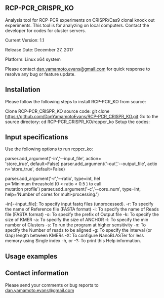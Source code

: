 ## RCP-PCR_CRISPR_KO
Analysis tool for RCP-PCR experiments on CRISPR/Cas9 clonal knock out experiments.
This tool is for analyzing on local computers. Contact the developer for codes for cluster servers.

Current Version: 1.1

Release Date: December 27, 2017

Platform: Linux x64 system

Please contact dan.yamamoto.evans@gmail.com for quick response to resolve any bug or feature update.

## Installation

Please follow the following steps to install RCP-PCR_KO from source:

Clone RCP-PCR_CRISPR_KO source code: git clone https://github.com/DanYamamotoEvans/RCP-PCR_CRISPR_KO.git
Go to the source directory: cd RCP-PCR_CRISPR_KO/rcppcr_ko
Setup the codes: 

## Input specifications

Use the following options to run rcppcr_ko:

parser.add_argument('-in','--input_file', action=\
'store_true', default=False)
parser.add_argument('-out','--output_file', actio\
n='store_true', default=False)

parser.add_argument('-r','--ratio', type=int, hel\
p='Minimum threashold (0 < ratio < 0.5 ) to call \
mutation profile')
parser.add_argument('-c','--core_num', type=int, \
help='Number of cores for multi-processing.')




-in[--input_file]: To specify input fastq files (unprocessed).
-r: To specify the name of Reference file (FASTA format)
-i: To specify the name of Reads file (FASTA format)
-o: To specify the prefix of Output file
-k: To specify the size of KMER
-a: To specify the size of ANCHOR
-l: To specify the min number of Clusters
-s: To run the program at higher sensitivity
-n: To specify the Number of reads to be aligned
-g: To specify the interval (or Gap) length between KMERs
-X: To configure NanoBLASTer for less memory using Single index
-h, or -?: To print this Help information.

## Usage examples


## Contact information

Please send your comments or bug reports to dan.yamamoto.evans@gmail.com
